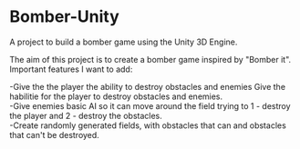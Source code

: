 # Bomber-Unity
A project to build a bomber game using the Unity 3D Engine.

The aim of this project is to create a bomber game inspired by "Bomber it". 
Important features I want to add:

-Give the the player the ability to destroy obstacles and enemies Give the habilitie for the player to destroy obstacles and enemies.\
-Give enemies basic AI so it can move around the field trying to 1 - destroy the player and 2 - destroy the obstacles.\
-Create randomly generated fields, with obstacles that can and obstacles that can't be destroyed.
